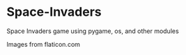 # Space-Invaders

Space Invaders game using pygame, os, and other modules

Images from flaticon.com
